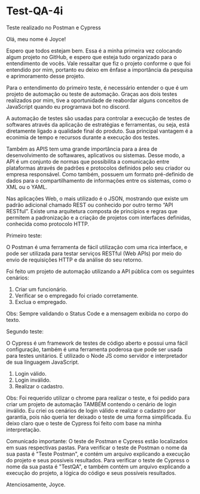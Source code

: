 # Test-QA-4i

Teste realizado no Postman e Cypress

Olá, meu nome é Joyce!

Espero que todos estejam bem. Essa é a minha primeira vez colocando algum projeto no GitHub, e espero que esteja tudo organizado para o entendimento de vocês. Vale ressaltar que fiz o projeto conforme o que foi entendido por mim, portanto eu deixo em ênfase a importância da pesquisa e aprimoramento desse projeto.

Para o entendimento do primeiro teste, é necessário entender o que é um projeto de automação ou teste de automação. Graças aos dois testes realizados por mim, tive a oportunidade de reabordar alguns conceitos de JavaScript quando eu programava bot no discord. 

A automação de testes são usadas para controlar a execução de testes de softwares através da aplicação de estratégias e ferramentas, ou seja, está diretamente ligado a qualidade final do produto. Sua principal vantagem é a econimia de tempo e recursos durante a execução dos testes.

Também as APIS tem uma grande importância para a área de desenvolvimento de softawares, aplicativos ou sistemas. Desse modo, a API é um conjunto de normas que possibilita a comunicação entre plataformas através de padrões e protocolos definidos pelo seu criador ou empresa responsável. Como também, possuem um formato pré-definido de dados para o compartilhamento de informações entre os sistemas, como o XML ou o YAML. 

Nas aplicações Web, o mais utilizado é o JSON, mostrando que existe um padrão adicional chamado REST ou conhecido por outro termo “API RESTful”. Existe uma arquitetura composta de princípios e regras que permitem a padronização e a criação de projetos com interfaces definidas, conhecida como protocolo HTTP.

Primeiro teste:

O Postman é uma ferramenta de fácil utilização com uma rica interface, e pode ser utilizada para testar serviços RESTful (Web APIs) por meio do envio de requisições HTTP e da análise do seu retorno.

Foi feito um projeto de automação utilizando a API pública com os seguintes cenários:

1.	Criar um funcionário.
2.	Verificar se o empregado foi criado corretamente.
3.	Exclua o empregado.

Obs: Sempre validando o Status Code e a mensagem exibida no corpo do texto.

Segundo teste:

O Cypress é um framework de testes de código aberto e possui uma fácil configuração, também é uma ferramenta poderosa que pode ser usada para testes unitários. É utilizado o Node JS como servidor e interpretador de sua linguagem JavaScript.

1.	Login válido.
2.	Login inválido.
3.	Realizar o cadastro.

Obs: Foi requerido utilizar o chrome para realizar o teste, e foi pedido para criar um projeto de automação TAMBÉM contendo o cenário de login inválido. Eu criei os cenários de login válido e realizar o cadastro por garantia, pois não queria ter deixado o teste de uma forma simplificada. Eu deixo claro que o teste de Cypress foi feito com base na minha interpretação.

Comunicado importante: O teste de Postman e Cypress estão localizados em suas respectivas pastas. Para verificar o teste de Postman o nome da sua pasta é "Teste Postman", e contém um arquivo explicando a execução do projeto e seus possiveis resultados.
Para verificar o teste de Cypress o nome da sua pasta é "TestQA", e também contém um arquivo explicando a execução do projeto, a lógica do código e seus possíveis resultados. 

Atenciosamente, Joyce.

